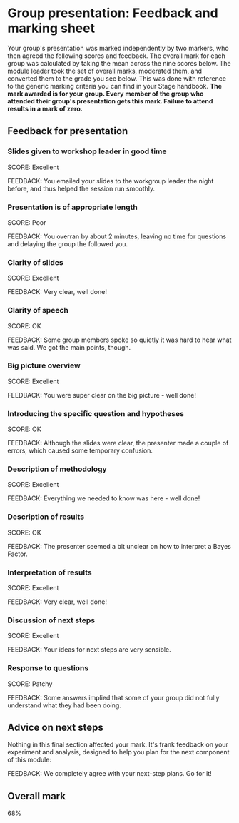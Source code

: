 # Group presentation: Feedback and marking sheet

Your group's presentation was marked independently by two markers, who then agreed the following scores and feedback. The overall mark for each group was calculated by taking the mean across the nine scores below. The module leader took the set of overall marks, moderated them, and converted them to the grade you see below. This was done with reference to the generic marking criteria you can find in your Stage handbook.
**The mark awarded is for your group. Every member of the group who attended their group's presentation gets this mark. Failure to attend results in a mark of zero.**


## Feedback for presentation

### Slides given to workshop leader in good time

SCORE: Excellent

FEEDBACK: You emailed your slides to the workgroup leader the night before, and thus helped the session run smoothly.

### Presentation is of appropriate length

SCORE: Poor

FEEDBACK: You overran by about 2 minutes, leaving no time for questions and delaying the group the followed you.

### Clarity of slides

SCORE: Excellent

FEEDBACK: Very clear, well done!

### Clarity of speech

SCORE: OK

FEEDBACK: Some group members spoke so quietly it was hard to hear what was said. We got the main points, though.

### Big picture overview

SCORE: Excellent

FEEDBACK: You were super clear on the big picture - well done!

### Introducing the specific question and hypotheses

SCORE: OK

FEEDBACK: Although the slides were clear, the presenter made a couple of errors, which caused some temporary confusion.

### Description of methodology

SCORE: Excellent

FEEDBACK: Everything we needed to know was here - well done!

### Description of results

SCORE: OK

FEEDBACK: The presenter seemed a bit unclear on how to interpret a Bayes Factor.

### Interpretation of results

SCORE: Excellent

FEEDBACK: Very clear, well done!

### Discussion of next steps

SCORE: Excellent

FEEDBACK: Your ideas for next steps are very sensible.

### Response to questions

SCORE: Patchy

FEEDBACK: Some answers implied that some of your group did not fully understand what they had been doing.

## Advice on next steps

Nothing in this final section affected your mark. It's frank feedback on your experiment and analysis, designed to help you plan for the next component of this module:

FEEDBACK: We completely agree with your next-step plans. Go for it!

## Overall mark

68%
